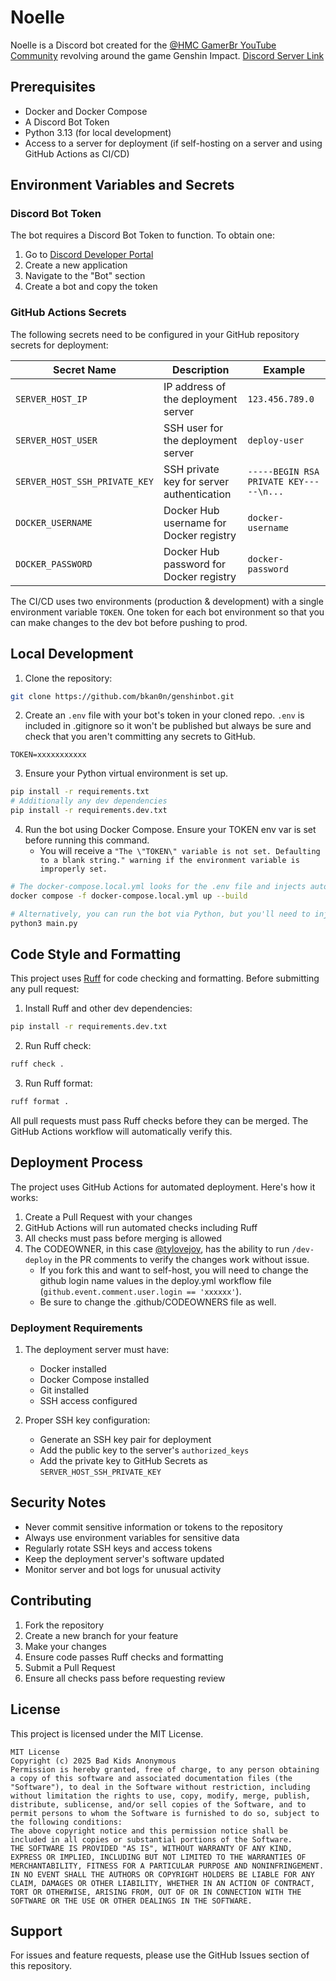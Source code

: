 # Noelle

Noelle is a Discord bot created for the [@HMC GamerBr YouTube Community](https://www.youtube.com/@HMCGamerBr) revolving around the game Genshin Impact.
[Discord Server Link](https://discord.gg/r4hjPM9HS2)
## Prerequisites

- Docker and Docker Compose
- A Discord Bot Token
- Python 3.13 (for local development)
- Access to a server for deployment (if self-hosting on a server and using GitHub Actions as CI/CD)

## Environment Variables and Secrets

### Discord Bot Token
The bot requires a Discord Bot Token to function. To obtain one:
1. Go to [Discord Developer Portal](https://discord.com/developers/applications)
2. Create a new application
3. Navigate to the "Bot" section
4. Create a bot and copy the token

### GitHub Actions Secrets
The following secrets need to be configured in your GitHub repository secrets for deployment:

| Secret Name | Description | Example |
|------------|-------------|----------|
| `SERVER_HOST_IP` | IP address of the deployment server | `123.456.789.0` |
| `SERVER_HOST_USER` | SSH user for the deployment server | `deploy-user` |
| `SERVER_HOST_SSH_PRIVATE_KEY` | SSH private key for server authentication | `-----BEGIN RSA PRIVATE KEY-----\n...` |
| `DOCKER_USERNAME` | Docker Hub username for Docker registry | `docker-username` |
| `DOCKER_PASSWORD` | Docker Hub password for Docker registry | `docker-password` |

The CI/CD uses two environments (production & development) with a single environment variable `TOKEN`. One token for each bot environment so that you can make changes to the dev bot before pushing to prod.

## Local Development

1. Clone the repository:
```bash
git clone https://github.com/bkan0n/genshinbot.git
``` 

2. Create an `.env` file with your bot's token in your cloned repo. `.env` is included in .gitignore so it won't be published but always be sure and check that you aren't committing any secrets to GitHub.
```.env
TOKEN=xxxxxxxxxxx
```

3. Ensure your Python virtual environment is set up.
```bash
pip install -r requirements.txt
# Additionally any dev dependencies
pip install -r requirements.dev.txt
```

4. Run the bot using Docker Compose. Ensure your TOKEN env var is set before running this command. 
   - You will receive a `"The \"TOKEN\" variable is not set. Defaulting to a blank string." warning if the environment variable is improperly set.`
```bash
# The docker-compose.local.yml looks for the .env file and injects automatically.
docker compose -f docker-compose.local.yml up --build

# Alternatively, you can run the bot via Python, but you'll need to inject the environment variables from .env manually.
python3 main.py
```

## Code Style and Formatting

This project uses [Ruff](https://github.com/astral-sh/ruff) for code checking and formatting. Before submitting any pull request:

1. Install Ruff and other dev dependencies:
```bash
pip install -r requirements.dev.txt
``` 

2. Run Ruff check:
```bash
ruff check .
``` 

3. Run Ruff format:
```bash
ruff format .
``` 

All pull requests must pass Ruff checks before they can be merged. The GitHub Actions workflow will automatically verify this.

## Deployment Process

The project uses GitHub Actions for automated deployment. Here's how it works:

1. Create a Pull Request with your changes
2. GitHub Actions will run automated checks including Ruff
3. All checks must pass before merging is allowed
4. The CODEOWNER, in this case [@tylovejoy](https://www.github.com/tylovejoy), has the ability to run `/dev-deploy` in the PR comments to verify the changes work without issue. 
   - If you fork this and want to self-host, you will need to change the github login name values in the deploy.yml workflow file (`github.event.comment.user.login == 'xxxxxx'`).
   - Be sure to change the .github/CODEOWNERS file as well.
### Deployment Requirements

1. The deployment server must have:
   - Docker installed
   - Docker Compose installed
   - Git installed
   - SSH access configured

2. Proper SSH key configuration:
   - Generate an SSH key pair for deployment
   - Add the public key to the server's `authorized_keys`
   - Add the private key to GitHub Secrets as `SERVER_HOST_SSH_PRIVATE_KEY`

## Security Notes

- Never commit sensitive information or tokens to the repository
- Always use environment variables for sensitive data
- Regularly rotate SSH keys and access tokens
- Keep the deployment server's software updated
- Monitor server and bot logs for unusual activity

## Contributing

1. Fork the repository
2. Create a new branch for your feature
3. Make your changes
4. Ensure code passes Ruff checks and formatting
5. Submit a Pull Request
6. Ensure all checks pass before requesting review

## License

This project is licensed under the MIT License.
```
MIT License
Copyright (c) 2025 Bad Kids Anonymous
Permission is hereby granted, free of charge, to any person obtaining a copy of this software and associated documentation files (the "Software"), to deal in the Software without restriction, including without limitation the rights to use, copy, modify, merge, publish, distribute, sublicense, and/or sell copies of the Software, and to permit persons to whom the Software is furnished to do so, subject to the following conditions:
The above copyright notice and this permission notice shall be included in all copies or substantial portions of the Software.
THE SOFTWARE IS PROVIDED "AS IS", WITHOUT WARRANTY OF ANY KIND, EXPRESS OR IMPLIED, INCLUDING BUT NOT LIMITED TO THE WARRANTIES OF MERCHANTABILITY, FITNESS FOR A PARTICULAR PURPOSE AND NONINFRINGEMENT. IN NO EVENT SHALL THE AUTHORS OR COPYRIGHT HOLDERS BE LIABLE FOR ANY CLAIM, DAMAGES OR OTHER LIABILITY, WHETHER IN AN ACTION OF CONTRACT, TORT OR OTHERWISE, ARISING FROM, OUT OF OR IN CONNECTION WITH THE SOFTWARE OR THE USE OR OTHER DEALINGS IN THE SOFTWARE.
``` 

## Support

For issues and feature requests, please use the GitHub Issues section of this repository.


